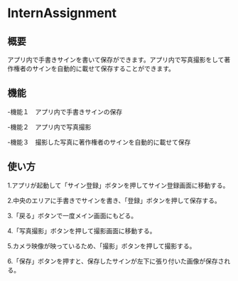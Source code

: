 # InternAssignment
## 概要
アプリ内で手書きサインを書いて保存ができます。アプリ内で写真撮影をして著作権者のサインを自動的に載せて保存することができます。
## 機能
-機能１　アプリ内で手書きサインの保存

-機能２　アプリ内で写真撮影

-機能３　撮影した写真に著作権者のサインを自動的に載せて保存
## 使い方
1.アプリが起動して「サイン登録」ボタンを押してサイン登録画面に移動する。

2.中央のエリアに手書きでサインを書き、「登録」ボタンを押して保存する。

3.「戻る」ボタンで一度メイン画面にもどる。

4.「写真撮影」ボタンを押して撮影画面に移動する。

5.カメラ映像が映っているため、「撮影」ボタンを押して撮影する。

6.「保存」ボタンを押すと、保存したサインが左下に張り付いた画像が保存される。



